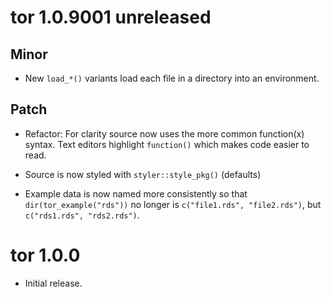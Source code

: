 # tor 1.0.9001 unreleased

## Minor

* New `load_*()` variants load each file in a directory into an environment.

## Patch

* Refactor: For clarity source now uses the more common function(x) syntax. Text editors highlight `function()` which makes code easier to read.

* Source is now styled with `styler::style_pkg()` (defaults)

* Example data is now named more consistently so that `dir(tor_example("rds"))` no longer is `c("file1.rds", "file2.rds")`, but `c("rds1.rds", "rds2.rds")`.

# tor 1.0.0

* Initial release.
